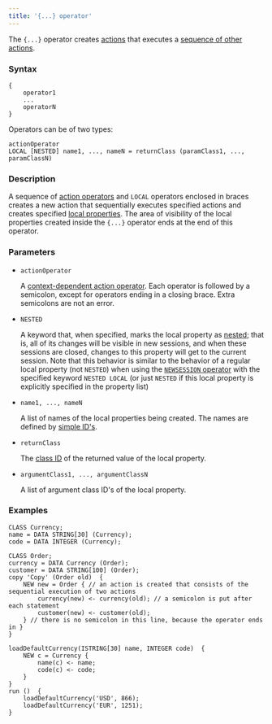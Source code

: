 ```yaml
---
title: '{...} operator'
---
```


The `{...}` operator creates [actions](Actions.md) that executes a [sequence of other actions](Sequence.md). 

### Syntax

```
{
    operator1
    ...
    operatorN
}
```

Operators can be of two types:

```
actionOperator
LOCAL [NESTED] name1, ..., nameN = returnClass (paramClass1, ..., paramClassN)
```

### Description

A sequence of [action operators](Action_operators.md) and `LOCAL` operators enclosed in braces creates a new action that sequentially executes specified actions and creates specified [local properties](Data_properties_DATA.md). The area of visibility of the local properties created inside the `{...}` operator ends at the end of this operator.

### Parameters

- `actionOperator`

    A [context-dependent action operator](Action_operators.md#contextdependent). Each operator is followed by a semicolon, except for operators ending in a closing brace. Extra semicolons are not an error.

- `NESTED`

    A keyword that, when specified, marks the local property as [nested](Session_management.md#nested); that is, all of its changes will be visible in new sessions, and when these sessions are closed, changes to this property will get to the current session. Note that this behavior is similar to the behavior of a regular local property (not `NESTED`) when using the [`NEWSESSION` operator](NEWSESSION_operator.md) with the specified keyword `NESTED LOCAL` (or just `NESTED` if this local property is explicitly specified in the property list)

- `name1, ..., nameN`

    A list of names of the local properties being created. The names are defined by [simple ID's](IDs.md#id).

- `returnClass`

    The [class ID](IDs.md#classid) of the returned value of the local property. 

- `argumentClass1, ..., argumentClassN`

    A list of argument class ID's of the local property.

### Examples

```lsf
CLASS Currency;
name = DATA STRING[30] (Currency);
code = DATA INTEGER (Currency);

CLASS Order;
currency = DATA Currency (Order);
customer = DATA STRING[100] (Order);
copy 'Copy' (Order old)  {
    NEW new = Order { // an action is created that consists of the sequential execution of two actions
        currency(new) <- currency(old); // a semicolon is put after each statement
        customer(new) <- customer(old);
    } // there is no semicolon in this line, because the operator ends in }
}

loadDefaultCurrency(ISTRING[30] name, INTEGER code)  {
    NEW c = Currency {
        name(c) <- name;
        code(c) <- code;
    }
}
run ()  {
    loadDefaultCurrency('USD', 866);
    loadDefaultCurrency('EUR', 1251);
}
```
